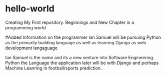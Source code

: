 # hello-world
Creating My First repository. Beginnings and New Chapter in a programming world

#Added Information on the programmer
Ian Samuel will be pursuing Python as the primarily building language as well as leanring Django as web development langaguage


Ian Samuel is the name and its a new venture into Software Engineering. Python the Language the application later will be with Django and perhaps Machine Leanring in football/sports prediction.



